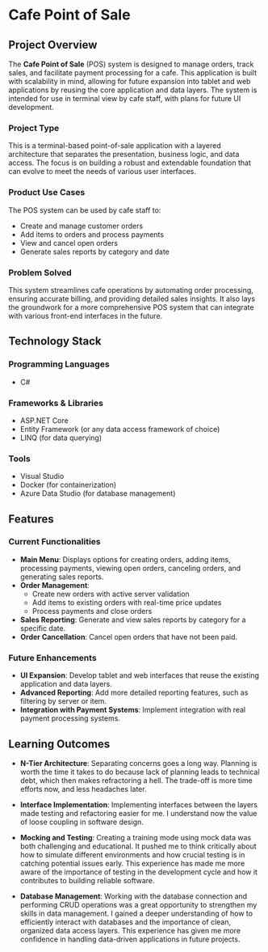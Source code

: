 # Cafe Point of Sale

## Project Overview

The **Cafe Point of Sale** (POS) system is designed to manage orders, track sales, and facilitate payment processing for a cafe. This application is built with scalability in mind, allowing for future expansion into tablet and web applications by reusing the core application and data layers. The system is intended for use in terminal view by cafe staff, with plans for future UI development.

### Project Type

This is a terminal-based point-of-sale application with a layered architecture that separates the presentation, business logic, and data access. The focus is on building a robust and extendable foundation that can evolve to meet the needs of various user interfaces.

### Product Use Cases

The POS system can be used by cafe staff to:
- Create and manage customer orders
- Add items to orders and process payments
- View and cancel open orders
- Generate sales reports by category and date

### Problem Solved

This system streamlines cafe operations by automating order processing, ensuring accurate billing, and providing detailed sales insights. It also lays the groundwork for a more comprehensive POS system that can integrate with various front-end interfaces in the future.

## Technology Stack

### Programming Languages
- C#

### Frameworks & Libraries
- ASP.NET Core
- Entity Framework (or any data access framework of choice)
- LINQ (for data querying)

### Tools
- Visual Studio
- Docker (for containerization)
- Azure Data Studio (for database management)

## Features

### Current Functionalities

- **Main Menu**: Displays options for creating orders, adding items, processing payments, viewing open orders, canceling orders, and generating sales reports.
- **Order Management**: 
  - Create new orders with active server validation
  - Add items to existing orders with real-time price updates
  - Process payments and close orders
- **Sales Reporting**: Generate and view sales reports by category for a specific date.
- **Order Cancellation**: Cancel open orders that have not been paid.

### Future Enhancements

- **UI Expansion**: Develop tablet and web interfaces that reuse the existing application and data layers.
- **Advanced Reporting**: Add more detailed reporting features, such as filtering by server or item.
- **Integration with Payment Systems**: Implement integration with real payment processing systems.

## Learning Outcomes

- **N-Tier Architecture**: Separating concerns goes a long way. Planning is worth the time it takes to do because lack of planning leads to technical debt, which then makes refractoring a hell. The trade-off is more time efforts now, and less headaches later. 

- **Interface Implementation**: Implementing interfaces between the layers made testing and refactoring easier for me. I understand now the value of loose coupling in software design. 

- **Mocking and Testing**: Creating a training mode using mock data was both challenging and educational. It pushed me to think critically about how to simulate different environments and how crucial testing is in catching potential issues early. This experience has made me more aware of the importance of testing in the development cycle and how it contributes to building reliable software.

- **Database Management**: Working with the database connection and performing CRUD operations was a great opportunity to strengthen my skills in data management. I gained a deeper understanding of how to efficiently interact with databases and the importance of clean, organized data access layers. This experience has given me more confidence in handling data-driven applications in future projects.

